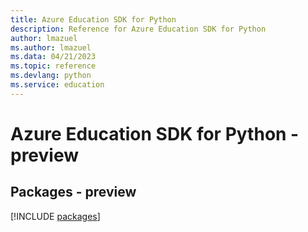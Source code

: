 ```yaml
---
title: Azure Education SDK for Python
description: Reference for Azure Education SDK for Python
author: lmazuel
ms.author: lmazuel
ms.data: 04/21/2023
ms.topic: reference
ms.devlang: python
ms.service: education
---
```

# Azure Education SDK for Python - preview
## Packages - preview
[!INCLUDE [packages](education-index.md)]